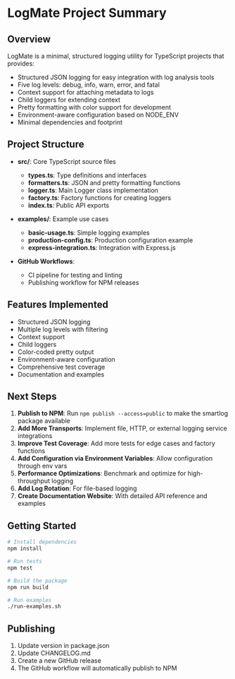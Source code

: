 # LogMate Project Summary

## Overview

LogMate is a minimal, structured logging utility for TypeScript projects that provides:

- Structured JSON logging for easy integration with log analysis tools
- Five log levels: debug, info, warn, error, and fatal
- Context support for attaching metadata to logs
- Child loggers for extending context
- Pretty formatting with color support for development
- Environment-aware configuration based on NODE_ENV
- Minimal dependencies and footprint

## Project Structure

- **src/**: Core TypeScript source files
  - **types.ts**: Type definitions and interfaces
  - **formatters.ts**: JSON and pretty formatting functions
  - **logger.ts**: Main Logger class implementation
  - **factory.ts**: Factory functions for creating loggers
  - **index.ts**: Public API exports

- **examples/**: Example use cases
  - **basic-usage.ts**: Simple logging examples
  - **production-config.ts**: Production configuration example
  - **express-integration.ts**: Integration with Express.js

- **GitHub Workflows**:
  - CI pipeline for testing and linting
  - Publishing workflow for NPM releases

## Features Implemented

- Structured JSON logging
- Multiple log levels with filtering
- Context support
- Child loggers
- Color-coded pretty output
- Environment-aware configuration
- Comprehensive test coverage
- Documentation and examples

## Next Steps

1. **Publish to NPM**: Run `npm publish --access=public` to make the smartlog package available
2. **Add More Transports**: Implement file, HTTP, or external logging service integrations
3. **Improve Test Coverage**: Add more tests for edge cases and factory functions
4. **Add Configuration via Environment Variables**: Allow configuration through env vars
5. **Performance Optimizations**: Benchmark and optimize for high-throughput logging
6. **Add Log Rotation**: For file-based logging
7. **Create Documentation Website**: With detailed API reference and examples

## Getting Started

```bash
# Install dependencies
npm install

# Run tests
npm test

# Build the package
npm run build

# Run examples
./run-examples.sh
```

## Publishing

1. Update version in package.json
2. Update CHANGELOG.md
3. Create a new GitHub release
4. The GitHub workflow will automatically publish to NPM 